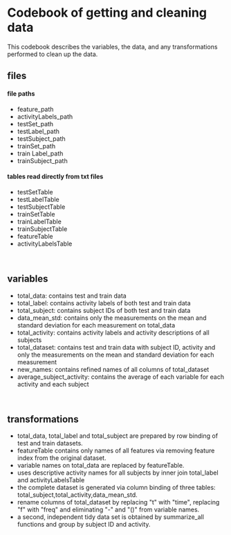 # Codebook of getting and cleaning data
This codebook describes the variables, the data, and any transformations performed to clean up the data.


## files 
#### file paths
* feature_path <br /> 
* activityLabels_path <br /> 
* testSet_path <br /> 
* testLabel_path <br /> 
* testSubject_path <br /> 
* trainSet_path <br /> 
* train Label_path <br /> 
* trainSubject_path <br />
#### tables read directly from txt files
* testSetTable<br /> 
* testLabelTable<br /> 
* testSubjectTable<br /> 
* trainSetTable<br /> 
* trainLabelTable<br /> 
* trainSubjectTable<br /> 
* featureTable<br /> 
* activityLabelsTable<br /> 
<br /> 
 
## variables
* total_data: contains test and train data<br /> 
* total_label: contains activity labels of both test and train data<br /> 
* total_subject: contains subject IDs of both test and train data<br /> 
* data_mean_std: contains only the measurements on the mean and standard deviation for each measurement on total_data<br /> 
* total_activity: contains activity labels and activity descriptions of all subjects<br /> 
* total_dataset: contains test and train data with subject ID, activity and only the measurements on the mean and standard deviation for each measurement<br /> 
* new_names: contains refined names of all columns of total_dataset<br /> 
* average_subject_activity: contains the average of each variable for each activity and each subject<br /> 
<br /> 

## transformations
* total_data, total_label and total_subject are prepared by row binding of test and train datasets.<br /> 
* featureTable contains only names of all features via removing feature index from the original dataset.<br /> 
* variable names on total_data are replaced by featureTable.<br /> 
* uses descriptive activity names for all subjects by inner join total_label and activityLabelsTable<br /> 
* the complete dataset is generated via column binding of three tables: total_subject,total_activity,data_mean_std.<br /> 
* rename columns of total_dataset by replacing "t" with "time", replacing "f" with "freq" and eliminating "-" and "()" from variable names.<br /> 
* a second, independent tidy data set is obtained by summarize_all functions and group by subject ID and activity.<br /> 


